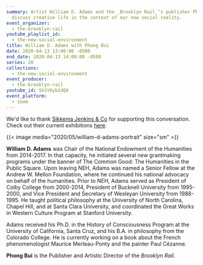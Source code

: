 ```yaml
---
summary: Artist William D. Adams and the _Brooklyn Rail_’s publisher Phong Bui
  discuss creative life in the context of our new social reality.
event_organizer:
  - the-brooklyn-rail
youtube_playlist_id:
  - the-new-social-environment
title: William D. Adams with Phong Bui
date: 2020-04-13 13:00:00 -0500
end_date: 2020-04-13 14:00:00 -0500
series: 20
collections:
  - the-new-social-environment
event_producer:
  - the-brooklyn-rail
youtube_id: SkSYOyb1dQ0
event_platform:
  - zoom
---
```


We'd like to thank [Sikkema Jenkins & Co](https://www.sikkemajenkinsco.com/) for supporting this conversation. Check out their current exhibitions [here](https://www.sikkemajenkinsco.com/current-exhibitions).


{{< image media="2020/05/william-d-adams-portrait" size="sm" >}}

**William D. Adams** was Chair of the National Endowment of the Humanities from 2014-2017. In that capacity, he initiated several new grantmaking programs under the banner of The Common Good: The Humanities in the Public Square. Upon leaving NEH, Adams was named a Senior Fellow at the Andrew W. Mellon Foundation, where he continued his national advocacy on behalf of the humanities. Prior to NEH, Adams served as President of Colby College from 2000-2014, President of Bucknell University from 1995-2000, and Vice President and Secretary of Wesleyan University from 1988-1995. He taught political philosophy at the University of North Carolina, Chapel Hill, and at Santa Clara University, and coordinated the Great Works in Western Culture Program at Stanford University.

Adams received his Ph.D. in the History of Consciousness Program at the University of California, Santa Cruz, and his B.A. in philosophy from the Colorado College. He is currently working on a book about the French phenomenologist Maurice Merleau-Ponty and the painter Paul Cézanne.

**Phong Bui** is the Publisher and Artistic Director of the *Brooklyn Rail*.
